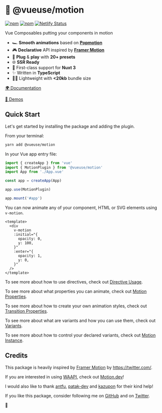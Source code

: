 # 🤹 @vueuse/motion

[![npm](https://img.shields.io/npm/v/@vueuse/motion.svg)](https://www.npmjs.com/package/@vueuse/motion)
[![npm](https://img.shields.io/npm/dm/@vueuse/motion.svg)](https://npm-stat.com/charts.html?package=@vueuse/motion)
[![Netlify Status](https://api.netlify.com/api/v1/badges/ab1db459-8420-4bc6-9fac-2bc247fa2385/deploy-status)](https://app.netlify.com/sites/vueuse-motion/deploys)

Vue Composables putting your components in motion

- 🏎 **Smooth animations** based on [**Popmotion**](https://popmotion.io/)
- 🎮 **Declarative** API inspired by [**Framer Motion**](https://www.framer.com/motion/)
- 🚀 **Plug** & **play** with **20+ presets**
- 🌐 **SSR Ready**
- 🚚 First-class support for **Nuxt 3**
- ✨ Written in **TypeScript**
- 🏋️‍♀️ Lightweight with **<20kb** bundle size

[🌍 Documentation](https://motion.vueuse.org)

[👀 Demos](https://vueuse-motion-demo.netlify.app)

## Quick Start

Let's get started by installing the package and adding the plugin.

From your terminal:

```bash
yarn add @vueuse/motion
```

In your Vue app entry file:

```javascript
import { createApp } from 'vue'
import { MotionPlugin } from '@vueuse/motion'
import App from './App.vue'

const app = createApp(App)

app.use(MotionPlugin)

app.mount('#app')
```

You can now animate any of your component, HTML or SVG elements using `v-motion`.

```vue
<template>
  <div
    v-motion
    :initial="{
      opacity: 0,
      y: 100,
    }"
    :enter="{
      opacity: 1,
      y: 0,
    }"
  />
</template>
```

To see more about how to use directives, check out [Directive Usage](https://motion.vueuse.org/features/directive-usage).

To see more about what properties you can animate, check out [Motion Properties](https://motion.vueuse.org/features/motion-properties).

To see more about how to create your own animation styles, check out [Transition Properties](https://motion.vueuse.org/features/transition-properties).

To see more about what are variants and how you can use them, check out [Variants](https://motion.vueuse.org/features/variants).

To see more about how to control your declared variants, check out [Motion Instance](https://motion.vueuse.org/features/motion-instance).

## Credits

This package is heavily inspired by [Framer Motion](https://www.framer.com/motion/) by https://twitter.com/.

If you are interested in using [WAAPI](https://developer.mozilla.org/fr/docs/Web/API/Web_Animations_API), check out [Motion.dev](https://motion.dev/)!

I would also like to thank [antfu](https://github.com/antfu), [patak-dev](https://github.com/patak-dev) and [kazupon](https://github.com/kazupon) for their kind help!

If you like this package, consider following me on [GitHub](https://github.com/Tahul) and on [Twitter](https://twitter.com/yaeeelglx).

👋
